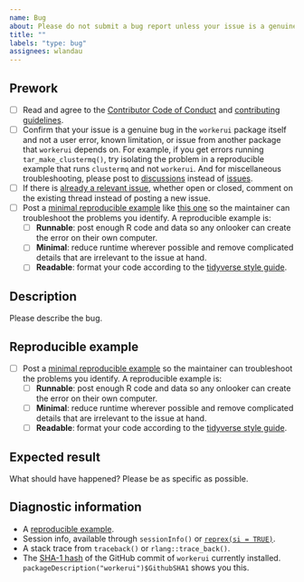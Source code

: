 ```yaml
---
name: Bug
about: Please do not submit a bug report unless your issue is a genuine bug in workerui and not a known limitation, usage error, or issue from another package that workerui depends on.
title: ""
labels: "type: bug"
assignees: wlandau
---
```


## Prework

* [ ] Read and agree to the [Contributor Code of Conduct](https://github.com/wlandau/workerui/blob/main/CODE_OF_CONDUCT.md) and [contributing guidelines](https://github.com/ropensci/workerui/blob/main/CONTRIBUTING.md).
* [ ] Confirm that your issue is a genuine bug in the `workerui` package itself and not a user error, known limitation, or issue from another package that `workerui` depends on. For example, if you get errors running `tar_make_clustermq()`, try isolating the problem in a reproducible example that runs `clustermq` and not `workerui`. And for miscellaneous troubleshooting, please post to [discussions](https://github.com/ropensci/workerui/discussions) instead of [issues](https://github.com/ropensci/workerui/issues).
* [ ] If there is [already a relevant issue](https://github.com/ropensci/workerui/issues), whether open or closed, comment on the existing thread instead of posting a new issue.
* [ ] Post a [minimal reproducible example](https://www.tidyverse.org/help/) like [this one](https://github.com/ropensci/targets/issues/256#issuecomment-754229683) so the maintainer can troubleshoot the problems you identify. A reproducible example is:
    * [ ] **Runnable**: post enough R code and data so any onlooker can create the error on their own computer.
    * [ ] **Minimal**: reduce runtime wherever possible and remove complicated details that are irrelevant to the issue at hand.
    * [ ] **Readable**: format your code according to the [tidyverse style guide](https://style.tidyverse.org/).

## Description

Please describe the bug.

## Reproducible example

* [ ] Post a [minimal reproducible example](https://www.tidyverse.org/help/) so the maintainer can troubleshoot the problems you identify. A reproducible example is:
    * [ ] **Runnable**: post enough R code and data so any onlooker can create the error on their own computer.
    * [ ] **Minimal**: reduce runtime wherever possible and remove complicated details that are irrelevant to the issue at hand.
    * [ ] **Readable**: format your code according to the [tidyverse style guide](https://style.tidyverse.org/).

## Expected result

What should have happened? Please be as specific as possible.

## Diagnostic information

* A [reproducible example](https://github.com/tidyverse/reprex).
* Session info, available through `sessionInfo()` or [`reprex(si = TRUE)`](https://github.com/tidyverse/reprex).
* A stack trace from `traceback()` or `rlang::trace_back()`.
* The [SHA-1 hash](https://git-scm.com/book/en/v1/Getting-Started-Git-Basics#Git-Has-Integrity) of the GitHub commit of `workerui` currently installed. `packageDescription("workerui")$GithubSHA1` shows you this.
